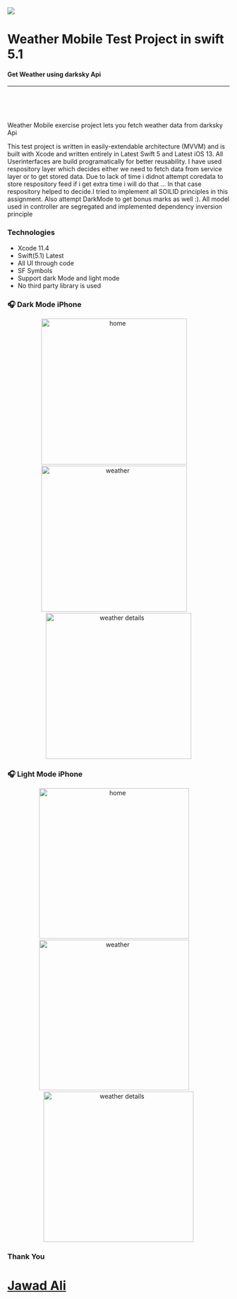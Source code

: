 <img src="https://github.com/jwd-ali/TidalTestProject/blob/master/images/header/header.png">
<p><h1 align="left"> Weather Mobile Test Project in swift 5.1</h1></p>
<p><h4>Get Weather using darksky Api</h4></p>

___

</br>
</br></br>

Weather Mobile exercise project lets you fetch weather data from darksky Api

This test project is written in easily-extendable architecture (MVVM) and is built with Xcode and written entirely in Latest Swift 5 and Latest iOS 13. All Userinterfaces are build programatically for better reusability. I have used respository layer which decides either we need to fetch data from service layer or to get stored data. Due to lack of time i didnot attempt coredata to store respository feed if i get extra time i will do that ... In that case respository helped to decide.I tried to implement all SOILID principles in this assignment. Also attempt DarkMode to get bonus marks as well :). All model used in controller are segregated and implemented dependency inversion principle



### Technologies ###
* Xcode 11.4
* Swift(5.1) Latest
* All UI through code
* SF Symbols
* Support dark Mode and light mode
* No third party library is used

### 🎧  Dark Mode iPhone ###
<p align="center">
<img src="https://github.com/jwd-ali/WeatherExercise/blob/main/Images/Simulator%20Screen%20Shot%20-%20iPhone%2011%20Pro%20Max%20-%202020-10-26%20at%2001.44.57.png" width="330" title="home">&nbsp;&nbsp;&nbsp;&nbsp;&nbsp;<img src="https://github.com/jwd-ali/WeatherExercise/blob/main/Images/Simulator%20Screen%20Shot%20-%20iPhone%2011%20Pro%20Max%20-%202020-10-26%20at%2001.45.03.png" width="330" title="weather">&nbsp;&nbsp;&nbsp;&nbsp;&nbsp;<img src="https://github.com/jwd-ali/WeatherExercise/blob/main/Images/Simulator%20Screen%20Shot%20-%20iPhone%2011%20Pro%20Max%20-%202020-10-26%20at%2001.45.07.png" width="330" title="weather details"></p>

### 🎧  Light Mode iPhone ###
<p align="center">
<img src="https://github.com/jwd-ali/WeatherExercise/blob/main/Images/Simulator%20Screen%20Shot%20-%20iPhone%2011%20Pro%20Max%20-%202020-10-26%20at%2001.44.12.png" width="340" title="home">&nbsp;&nbsp;&nbsp;&nbsp;&nbsp;<img src="https://github.com/jwd-ali/WeatherExercise/blob/main/Images/Simulator%20Screen%20Shot%20-%20iPhone%2011%20Pro%20Max%20-%202020-10-26%20at%2001.44.22.png" width="340" title="weather">&nbsp;&nbsp;&nbsp;&nbsp;&nbsp;<img src="https://github.com/jwd-ali/WeatherExercise/blob/main/Images/Simulator%20Screen%20Shot%20-%20iPhone%2011%20Pro%20Max%20-%202020-10-26%20at%2001.44.27.png" width="340" title="weather details"></p>

### Thank You ###
# [Jawad Ali](https://github.com/jwd-ali/IOS-Portfolio)

